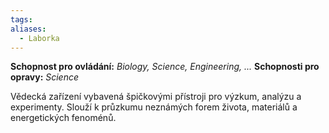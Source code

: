 ```yaml
---
tags: 
aliases:
  - Laborka
---
```

**Schopnost pro ovládání:** *Biology, Science, Engineering, ...*
**Schopnosti pro opravy:**  *Science*

Vědecká zařízení vybavená špičkovými přístroji pro výzkum, analýzu a experimenty. Slouží k průzkumu neznámých forem života, materiálů a energetických fenoménů.